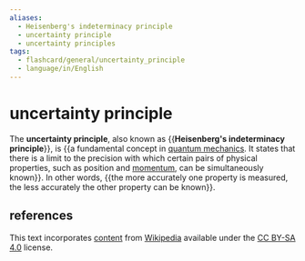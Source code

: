 ```yaml
---
aliases:
  - Heisenberg's indeterminacy principle
  - uncertainty principle
  - uncertainty principles
tags:
  - flashcard/general/uncertainty_principle
  - language/in/English
---
```


# uncertainty principle

The __uncertainty principle__, also known as {{__Heisenberg's indeterminacy principle__}}, is {{a fundamental concept in [quantum mechanics](quantum%20mechanics.md). It states that there is a limit to the precision with which certain pairs of physical properties, such as position and [momentum](momentum.md), can be simultaneously known}}. In other words, {{the more accurately one property is measured, the less accurately the other property can be known}}. <!--SR:!2024-08-07,4,270!2024-08-07,4,270!2024-08-07,4,270-->

## references

This text incorporates [content](https://en.wikipedia.org/wiki/uncertainty_principle) from [Wikipedia](Wikipedia.md) available under the [CC BY-SA 4.0](https://creativecommons.org/licenses/by-sa/4.0/) license.
